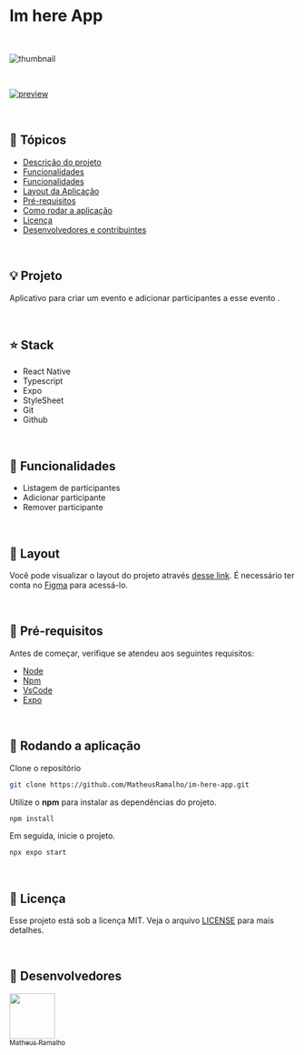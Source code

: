 # Im here App

<br />

![thumbnail](.github/thumbnail.png?style=flat)

<br />


[![preview](https://img.youtube.com/vi/TOKEN/maxresdefault.jpg)](https://github.com/MatheusRamalho/im-here-app/blob/main/.github/preview.mp4)


<br />

## 📌 Tópicos

- [Descrição do projeto](#-projeto)
- [Funcionalidades](#-stack)
- [Funcionalidades](#-funcionalidades)
- [Layout da Aplicação](#-layout)
- [Pré-requisitos](#-pré-requisitos)
- [Como rodar a aplicação](#-rodando-a-aplicação)
- [Licença](#-licença)
- [Desenvolvedores e contribuintes](#-Desenvolvedores)

<br />

## 💡 Projeto

Aplicativo para criar um evento e adicionar participantes a esse evento .

<br />

## ⭐ Stack

- React Native
- Typescript
- Expo
- StyleSheet
- Git
- Github

<br />

## 🧰 Funcionalidades

- Listagem de participantes
- Adicionar participante
- Remover participante

<br />

## 🔖 Layout

Você pode visualizar o layout do projeto através [desse link](). É necessário ter conta no [Figma](http://figma.com/) para acessá-lo.

<br />

## 🛟 Pré-requisitos

Antes de começar, verifique se atendeu aos seguintes requisitos:

- [Node](https://nodejs.org)
- [Npm](https://www.npmjs.com/)
- [VsCode](https://code.visualstudio.com/)
- [Expo](https://play.google.com/store/apps/details?id=host.exp.exponent&pcampaignid=web_share)

<br />

## 🎯 Rodando a aplicação

Clone o repositório

```bash
git clone https://github.com/MatheusRamalho/im-here-app.git
```

Utilize o **npm** para instalar as dependências do projeto.

```bash
npm install
```

Em seguida, inicie o projeto.

```bash
npx expo start
```

<br />

## 📝 Licença

Esse projeto está sob a licença MIT. Veja o arquivo [LICENSE](LICENSE.md) para mais detalhes.

<br />

## 🧠 Desenvolvedores

[<img src="https://avatars.githubusercontent.com/u/15633283?v=4" width=80> <br><sub>Matheus Ramalho</sub>](https://github.com/MatheusRamalho)
